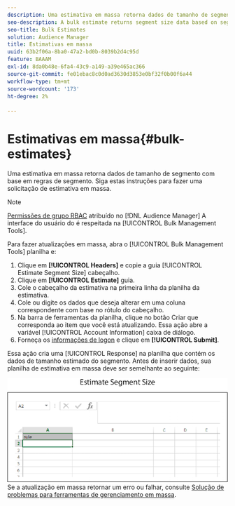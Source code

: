 ```yaml
---
description: Uma estimativa em massa retorna dados de tamanho de segmento com base em regras de segmento. Siga estas instruções para fazer uma solicitação de estimativa em massa.
seo-description: A bulk estimate returns segment size data based on segment rules. Follow these instructions to make a bulk estimate request.
seo-title: Bulk Estimates
solution: Audience Manager
title: Estimativas em massa
uuid: 63b2f06a-8ba0-47a2-bd0b-8039b2d4c95d
feature: BAAAM
exl-id: 8da0b48e-6fa4-43c9-a149-a39e465ac366
source-git-commit: fe01ebac8c0d0ad3630d3853e0bf32f0b00f6a44
workflow-type: tm+mt
source-wordcount: '173'
ht-degree: 2%

---
```


# Estimativas em massa{#bulk-estimates}

Uma estimativa em massa retorna dados de tamanho de segmento com base em regras de segmento. Siga estas instruções para fazer uma solicitação de estimativa em massa.

<!-- 

t_bulk_estimates.xml

 -->

>[!NOTE]
>
>[Permissões de grupo RBAC](../../features/administration/administration-overview.md) atribuído no [!DNL Audience Manager] A interface do usuário do é respeitada na [!UICONTROL Bulk Management Tools].

Para fazer atualizações em massa, abra o [!UICONTROL Bulk Management Tools] planilha e:

1. Clique em **[!UICONTROL Headers]** e copie a guia [!UICONTROL Estimate Segment Size] cabeçalho.
2. Clique em **[!UICONTROL Estimate]** guia.
3. Cole o cabeçalho da estimativa na primeira linha da planilha da estimativa.
4. Cole ou digite os dados que deseja alterar em uma coluna correspondente com base no rótulo do cabeçalho.
5. Na barra de ferramentas da planilha, clique no botão Criar que corresponda ao item que você está atualizando.
Essa ação abre a variável [!UICONTROL Account Information] caixa de diálogo.
6. Forneça os [informações de logon](../../reference/bulk-management-tools/bulk-management-intro.md#auth-reqs) e clique em **[!UICONTROL Submit]**.

Essa ação cria uma [!UICONTROL Response] na planilha que contém os dados de tamanho estimado do segmento. Antes de inserir dados, sua planilha de estimativa em massa deve ser semelhante ao seguinte:

![](assets/estimate.png)
Se a atualização em massa retornar um erro ou falhar, consulte [Solução de problemas para ferramentas de gerenciamento em massa](../../reference/bulk-management-tools/bulk-troubleshooting.md).
